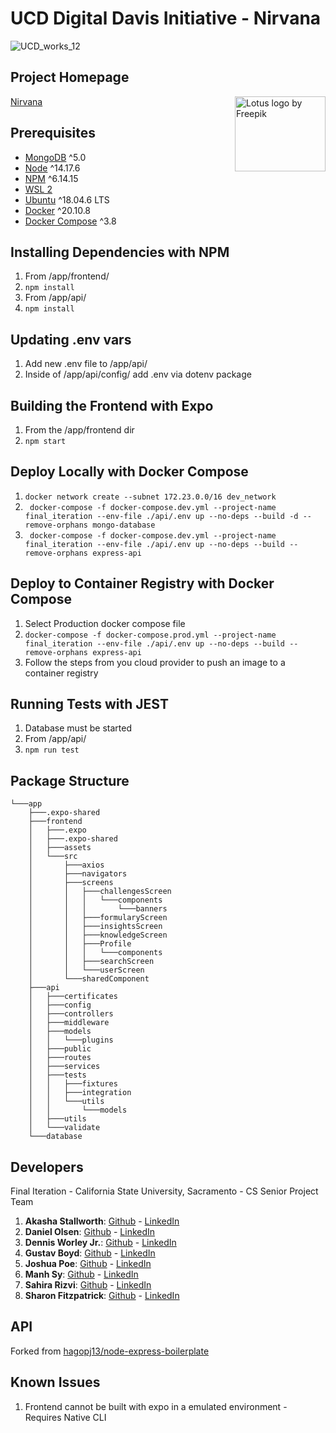 # UCD Digital Davis Initiative - Nirvana

![UCD_works_12](https://user-images.githubusercontent.com/61564689/156504609-99b55ab8-a175-439e-be41-b74b3d99e7e9.png)

## Project Homepage
[Nirvana](https://fi-nirvana.netlify.app/)
<img src="https://fi-nirvana.netlify.app/static/media/logo.524f9483.png" align="right"
     alt="Lotus logo by Freepik" width="145" height="120">

## Prerequisites
- [MongoDB](https://gist.github.com/nrollr/9f523ae17ecdbb50311980503409aeb3) ^5.0
- [Node](https://nodejs.org/en/download/) ^14.17.6
- [NPM](https://nodejs.org/en/download/package-manager/) ^6.14.15
- [WSL 2](https://docs.microsoft.com/en-us/windows/wsl/install)
- [Ubuntu](https://ubuntu.com/wsl) ^18.04.6 LTS
- [Docker](https://www.docker.com/products/docker-desktop) ^20.10.8
- [Docker Compose](https://docs.docker.com/compose/install/) ^3.8

## Installing Dependencies with NPM
1. From /app/frontend/
2. ```npm install ```
3. From /app/api/
4. ``` npm install ```

## Updating .env vars 
1. Add new .env file to /app/api/
2. Inside of /app/api/config/ add .env via dotenv package

## Building the Frontend with Expo
1. From the /app/frontend dir
2. ``` npm start ```

## Deploy Locally with Docker Compose
1. ``` docker network create --subnet 172.23.0.0/16 dev_network ```
2. ``` docker-compose -f docker-compose.dev.yml --project-name final_iteration --env-file ./api/.env up --no-deps --build -d --remove-orphans mongo-database```
3. ``` docker-compose -f docker-compose.dev.yml --project-name final_iteration --env-file ./api/.env up --no-deps --build --remove-orphans express-api```

## Deploy to Container Registry with Docker Compose 
1. Select Production docker compose file
2. ```docker-compose -f docker-compose.prod.yml --project-name final_iteration --env-file ./api/.env up --no-deps --build --remove-orphans express-api```
3. Follow the steps from you cloud provider to push an image to a container registry

## Running Tests with JEST
1. Database must be started
2. From  /app/api/
3. ``` npm run test ```

## Package Structure
```
└───app
    ├───.expo-shared
    ├───frontend
    │   ├───.expo
    │   ├───.expo-shared
    │   ├───assets
    │   └───src
    │       ├───axios
    │       ├───navigators
    │       ├───screens
    │       │   ├───challengesScreen
    │       │   │   └───components
    │       │   │       └───banners
    │       │   ├───formularyScreen
    │       │   ├───insightsScreen
    │       │   ├───knowledgeScreen
    │       │   ├───Profile
    │       │   │   └───components
    │       │   ├───searchScreen
    │       │   └───userScreen
    │       └───sharedComponent
    ├───api
    │   ├───certificates
    │   ├───config
    │   ├───controllers
    │   ├───middleware
    │   ├───models
    │   │   └───plugins
    │   ├───public
    │   ├───routes
    │   ├───services
    │   ├───tests
    │   │   ├───fixtures
    │   │   ├───integration
    │   │   └───utils
    │   │       └───models
    │   ├───utils
    │   └───validate
    └───database
```
## Developers 
Final Iteration - California State University, Sacramento - CS Senior Project Team
1. **Akasha Stallworth**: [Github](https://github.com/akxsha) - [LinkedIn](https://www.linkedin.com/in/akasha-stallworth-75a458160/)
2. **Daniel Olsen**: [Github](https://github.com/BotOlsen) - [LinkedIn](https://www.linkedin.com/in/olsend/)
3. **Dennis Worley Jr.**: [Github](https://github.com/dennisw95) - [LinkedIn](https://www.linkedin.com/in/dennis-worley-jr-4ab98b187/)
4. **Gustav Boyd**: [Github](https://github.com/gustavboyd) - [LinkedIn](https://www.linkedin.com/in/gustav-boyd/)
5. **Joshua Poe**: [Github](https://github.com/icarus44-zer0) - [LinkedIn](https://www.linkedin.com/in/joshua-poe/)
6. **Manh Sy**: [Github](https://github.com/Manhsy) - [LinkedIn](https://www.linkedin.com/in/manh-sy/)
7. **Sahira Rizvi**: [Github](https://github.com/sahirar) - [LinkedIn](https://www.linkedin.com/in/sahira-rizvi/)
8. **Sharon Fitzpatrick**: [Github](https://github.com/2320sharon) - [LinkedIn](https://www.linkedin.com/in/sharon-fitzpatrick-9088b31b3)

## API
Forked from [hagopj13/node-express-boilerplate](https://github.com/hagopj13/node-express-boilerplate)

## Known Issues
1. Frontend cannot be built with expo in a emulated environment - Requires Native CLI
